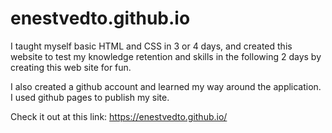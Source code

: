 # enestvedto.github.io

I taught myself basic HTML and CSS in 3 or 4 days, and created this website to test my knowledge retention and skills in the following 2 days by creating this web site for fun.

I also created a github account and learned my way around the application. I used github pages to publish my site.

Check it out at this link: https://enestvedto.github.io/
